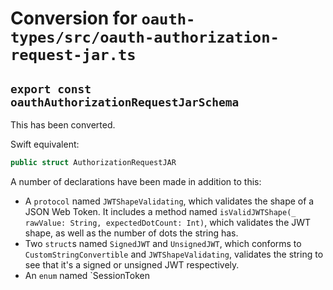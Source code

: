 # Conversion for `oauth-types/src/oauth-authorization-request-jar.ts`

## `export const oauthAuthorizationRequestJarSchema`

This has been converted.

Swift equivalent:

```swift
public struct AuthorizationRequestJAR
```

A number of declarations have been made in addition to this:
- A `protocol` named `JWTShapeValidating`, which validates the shape of a JSON Web Token. It includes a method named `isValidJWTShape(_ rawValue: String, expectedDotCount: Int)`, which validates the JWT shape, as well as the number of dots the string has.
- Two `struct`s named `SignedJWT` and `UnsignedJWT`, which conforms to `CustomStringConvertible` and `JWTShapeValidating`, validates the string to see that it's a signed or unsigned JWT respectively.
- An `enum` named `SessionToken

